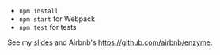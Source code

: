 - `npm install`
- `npm start` for Webpack
- `npm test` for tests
 
See my [slides](https://docs.google.com/presentation/d/1ssnQ2sSUls5b3C2C2Zhb9KNsUSLzMSk922nRgkDJlxw/edit?usp=sharing) and Airbnb's https://github.com/airbnb/enzyme.
